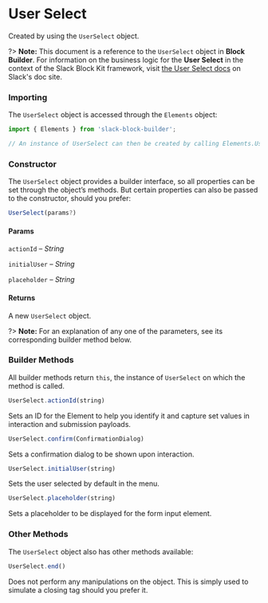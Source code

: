 # User Select

Created by using the `UserSelect` object.

?> **Note:** This document is a reference to the `UserSelect` object in **Block Builder**. For information on the business logic for the **User Select** in the context of the Slack Block Kit framework, visit [the User Select docs](https:&#x2F;&#x2F;api.slack.com&#x2F;reference&#x2F;block-kit&#x2F;block-elements#users_select) on Slack's doc site.

### Importing

The `UserSelect` object is accessed through the `Elements` object:

```javascript
import { Elements } from 'slack-block-builder';

// An instance of UserSelect can then be created by calling Elements.UserSelect();
```


### Constructor

The `UserSelect` object provides a builder interface, so all properties can be set through the object’s methods. But certain properties can also be passed to the constructor, should you prefer:

```javascript
UserSelect(params?)
```

#### Params

`actionId` – *String*

`initialUser` – *String*

`placeholder` – *String*

#### Returns

A new `UserSelect` object.

?> **Note:** For an explanation of any one of the parameters, see its corresponding builder method below.

### Builder Methods

All builder methods return `this`, the instance of `UserSelect` on which the method is called.

```javascript
UserSelect.actionId(string)
```

Sets an ID for the Element to help you identify it and capture set values in interaction and submission payloads.
```javascript
UserSelect.confirm(ConfirmationDialog)
```

Sets a confirmation dialog to be shown upon interaction.
```javascript
UserSelect.initialUser(string)
```

Sets the user selected by default in the menu.
```javascript
UserSelect.placeholder(string)
```

Sets a placeholder to be displayed for the form input element.


### Other Methods

The `UserSelect` object also has other methods available:

```javascript
UserSelect.end()
```

Does not perform any manipulations on the object. This is simply used to simulate a closing tag should you prefer it.

